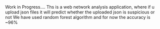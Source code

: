 Work in Progress....
Ths is a web network analysis application, where if u upload json files it will predict whether the uploaded json is suspicious or not
We have used random forest algorithm and for now the accuracy is ~96%
